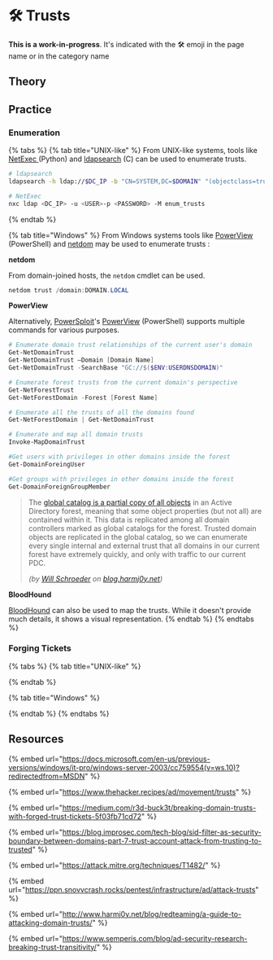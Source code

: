 # 🛠️ Trusts

**This is a work-in-progress**. It's indicated with the 🛠️ emoji in the page name or in the category name

## Theory



## Practice

### Enumeration

{% tabs %}
{% tab title="UNIX-like" %}
From UNIX-like systems, tools like [NetExec ](https://github.com/Pennyw0rth/NetExec)(Python) and [ldapsearch](https://git.openldap.org/openldap/openldap) (C) can be used to enumerate trusts.

```bash
# ldapsearch
ldapsearch -h ldap://$DC_IP -b "CN=SYSTEM,DC=$DOMAIN" "(objectclass=trustedDomain)"

# NetExec
nxc ldap <DC_IP> -u <USER>-p <PASSWORD> -M enum_trusts
```
{% endtab %}

{% tab title="Windows" %}
From Windows systems tools like [PowerView](https://github.com/PowerShellMafia/PowerSploit/blob/master/Recon/PowerView.ps1) (PowerShell) and [netdom](https://learn.microsoft.com/en-us/previous-versions/windows/it-pro/windows-server-2012-r2-and-2012/cc772217\(v=ws.11\)) may be used to enumerate trusts :

**netdom**

From domain-joined hosts, the `netdom` cmdlet can be used.

```powershell
netdom trust /domain:DOMAIN.LOCAL
```

**PowerView**

Alternatively, [PowerSploit](https://github.com/PowerShellMafia/PowerSploit)'s [PowerView](https://github.com/PowerShellMafia/PowerSploit/blob/master/Recon/PowerView.ps1) (PowerShell) supports multiple commands for various purposes.

```powershell
# Enumerate domain trust relationships of the current user's domain
Get-NetDomainTrust
Get-NetDomainTrust –Domain [Domain Name]
Get-NetDomainTrust -SearchBase "GC://$($ENV:USERDNSDOMAIN)"

# Enumerate forest trusts from the current domain's perspective
Get-NetForestTrust
Get-NetForestDomain -Forest [Forest Name]

# Enumerate all the trusts of all the domains found
Get-NetForestDomain | Get-NetDomainTrust

# Enumerate and map all domain trusts
Invoke-MapDomainTrust

#Get users with privileges in other domains inside the forest
Get-DomainForeingUser

#Get groups with privileges in other domains inside the forest
Get-DomainForeignGroupMember
```

> The [global catalog is a partial copy of all objects](https://technet.microsoft.com/en-us/library/cc728188\(v=ws.10\).aspx) in an Active Directory forest, meaning that some object properties (but not all) are contained within it. This data is replicated among all domain controllers marked as global catalogs for the forest. Trusted domain objects are replicated in the global catalog, so we can enumerate every single internal and external trust that all domains in our current forest have extremely quickly, and only with traffic to our current PDC.
>
> _(by_ [_Will Schroeder_](https://twitter.com/harmj0y) _on_ [_blog.harmj0y.net_](https://blog.harmj0y.net/redteaming/a-guide-to-attacking-domain-trusts/)_)_

**BloodHound**

[BloodHound](https://www.thehacker.recipes/a-d/recon/bloodhound) can also be used to map the trusts. While it doesn't provide much details, it shows a visual representation.
{% endtab %}
{% endtabs %}

### Forging Tickets

{% tabs %}
{% tab title="UNIX-like" %}

{% endtab %}

{% tab title="Windows" %}

{% endtab %}
{% endtabs %}

## Resources

{% embed url="https://docs.microsoft.com/en-us/previous-versions/windows/it-pro/windows-server-2003/cc759554(v=ws.10)?redirectedfrom=MSDN" %}

{% embed url="https://www.thehacker.recipes/ad/movement/trusts" %}

{% embed url="https://medium.com/r3d-buck3t/breaking-domain-trusts-with-forged-trust-tickets-5f03fb71cd72" %}

{% embed url="https://blog.improsec.com/tech-blog/sid-filter-as-security-boundary-between-domains-part-7-trust-account-attack-from-trusting-to-trusted" %}

{% embed url="https://attack.mitre.org/techniques/T1482/" %}

{% embed url="https://ppn.snovvcrash.rocks/pentest/infrastructure/ad/attack-trusts" %}

{% embed url="http://www.harmj0y.net/blog/redteaming/a-guide-to-attacking-domain-trusts/" %}

{% embed url="https://www.semperis.com/blog/ad-security-research-breaking-trust-transitivity/" %}
